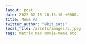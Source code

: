 ```yaml
---
layout: post
date: 2022-02-15 20:13:10 +0000.
title: Meme #3
twitter_author: "@kit_sats"
local_file: /assets/images/3.jpeg
tags: matrix neo movie-meme btc
---
```

